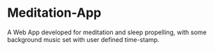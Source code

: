 # Meditation-App
A Web App developed for meditation and sleep propelling, with some background music set with user defined time-stamp.
